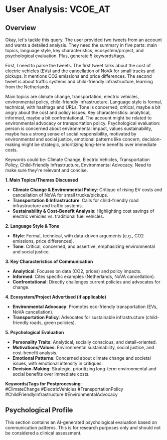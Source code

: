 # User Analysis: VCOE_AT

## Overview

<think>
Okay, let's tackle this query. The user provided two tweets from an account and wants a detailed analysis. They need the summary in five parts: main topics, language style, key characteristics, ecosystem/project, and psychological evaluation. Plus, generate 5 keywords/tags.

First, I need to parse the tweets. The first tweet talks about the cost of electric vehicles (EVs) and the cancellation of NoVA for small trucks and pickups. It mentions CO2 emissions and price differences. The second tweet is about traffic systems and child-friendly infrastructure, learning from the Netherlands.

Main topics are climate change, transportation, electric vehicles, environmental policy, child-friendly infrastructure. Language style is formal, technical, with hashtags and URLs. Tone is concerned, critical, maybe a bit angry about the cost and policy issues. Key characteristics: analytical, informed, maybe a bit confrontational. The account might be related to environmental advocacy or transportation policy. Psychological evaluation: person is concerned about environmental impact, values sustainability, maybe has a strong sense of social responsibility, motivated by environmental and social justice, emotional patterns like concern, decision-making might be strategic, prioritizing long-term benefits over immediate costs.

Keywords could be: Climate Change, Electric Vehicles, Transportation Policy, Child-Friendly Infrastructure, Environmental Advocacy. Need to make sure they're relevant and concise.
</think>

**1. Main Topics/Themes Discussed**  
- **Climate Change & Environmental Policy**: Critique of rising EV costs and cancellation of NoVA for small trucks/pickups.  
- **Transportation & Infrastructure**: Calls for child-friendly road infrastructure and traffic systems.  
- **Sustainability & Cost-Benefit Analysis**: Highlighting cost savings of electric vehicles vs. traditional fuel vehicles.  

**2. Language Style & Tone**  
- **Style**: Formal, technical, with data-driven arguments (e.g., CO2 emissions, price differences).  
- **Tone**: Critical, concerned, and assertive, emphasizing environmental and social justice.  

**3. Key Characteristics of Communication**  
- **Analytical**: Focuses on data (CO2, prices) and policy impacts.  
- **Informed**: Cites specific examples (Netherlands, NoVA cancellation).  
- **Confrontational**: Directly challenges current policies and advocates for change.  

**4. Ecosystem/Project Advertised (if applicable)**  
- **Environmental Advocacy**: Promotes eco-friendly transportation (EVs, NoVA cancellation).  
- **Transportation Policy**: Advocates for sustainable infrastructure (child-friendly roads, green policies).  

**5. Psychological Evaluation**  
- **Personality Traits**: Analytical, socially conscious, and detail-oriented.  
- **Motivations/Values**: Environmental sustainability, social justice, and cost-benefit analysis.  
- **Emotional Patterns**: Concerned about climate change and societal issues, with emotional intensity in critiques.  
- **Decision-Making**: Strategic, prioritizing long-term environmental and social benefits over immediate costs.  

**Keywords/Tags for Postprocessing**:  
#ClimateChange #ElectricVehicles #TransportationPolicy #ChildFriendlyInfrastructure #EnvironmentalAdvocacy

## Psychological Profile

This section contains an AI-generated psychological evaluation based on communication patterns. This is for research purposes only and should not be considered a clinical assessment.